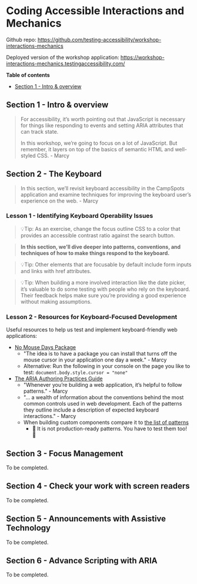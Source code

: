 # Coding Accessible Interactions and Mechanics

Github repo: https://github.com/testing-accessibility/workshop-interactions-mechanics

Deployed version of the workshop application: https://workshop-interactions-mechanics.testingaccessibility.com/

**Table of contents**
- [Section 1 - Intro & overview](#section-1---intro--overview)

## Section 1 - Intro & overview

>For accessibility, it’s worth pointing out that JavaScript is necessary for things like responding to events and setting ARIA attributes that can track state.
>
>In this workshop, we’re going to focus on a lot of JavaScript. But remember, it layers on top of the basics of semantic HTML and well-styled CSS. - Marcy
## Section 2 - The Keyboard

>In this section, we’ll revisit keyboard accessibility in the CampSpots application and examine techniques for improving the keyboard user’s experience on the web. - Marcy
### Lesson 1 - Identifying Keyboard Operability Issues

>💡Tip: As an exercise, change the focus outline CSS to a color that provides an accessible contrast ratio against the search button.

>**In this section, we’ll dive deeper into patterns, conventions, and techniques of how to make things respond to the keyboard.**

>💡Tip: Other elements that are focusable by default include form inputs and links with href attributes.

>💡Tip: When building a more involved interaction like the date picker, it’s valuable to do some testing with people who rely on the keyboard. Their feedback helps make sure you’re providing a good experience without making assumptions.

### Lesson 2 - Resources for Keyboard-Focused Development

Useful resources to help us test and implement keyboard-friendly web applications:
- [No Mouse Days Package](https://github.com/marcysutton/no-mouse-days)
	- "The idea is to have a package you can install that turns off the mouse cursor in your application one day a week." - Marcy
	- Alternative: Run the following in your console on the page you like to test:
	  `document.body.style.cursor = "none"`
- [The ARIA Authoring Practices Guide](https://www.w3.org/WAI/ARIA/apg/)
	- "Whenever you’re building a web application, it’s helpful to follow patterns." - Marcy
	- "... a wealth of information about the conventions behind the most common controls used in web development. Each of the patterns they outline include a description of expected keyboard interactions." - Marcy
	- When building custom components compare it to [the list of patterns](https://www.w3.org/WAI/ARIA/apg/patterns/)
		- 🚨 It is not production-ready patterns. You have to test them too! 🚨

## Section 3 - Focus Management

To be completed.

## Section 4 - Check your work with screen readers

To be completed.

## Section 5 - Announcements with Assistive Technology

To be completed.

## Section 6 - Advance Scripting with ARIA

To be completed.